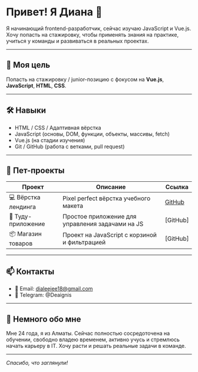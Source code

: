 # Привет! Я Диана 👋

Я начинающий frontend-разработчик, сейчас изучаю JavaScript и Vue.js. Хочу попасть на стажировку, чтобы применять знания на практике, учиться у команды и развиваться в реальных проектах.

---

## 🚀 Моя цель

Попасть на стажировку / junior-позицию с фокусом на **Vue.js**, **JavaScript**, **HTML**, **CSS**.

---

## 🛠 Навыки

- HTML / CSS / Адаптивная вёрстка
- JavaScript (основы, DOM, функции, объекты, массивы, fetch)
- Vue.js (на стадии изучения)
- Git / GitHub (работа с ветками, pull request)

---

## 🧩 Пет-проекты

|       Проект         |                     Описание                     |                 Ссылка          |
|--------------------- |--------------------------------------------------|---------------------------------|
| 💻 Вёрстка лендинга | Pixel perfect вёрстка учебного макета             | [GitHub](https://dianakurt.github.io/Project1/) |
| 📝 Туду-приложение  | Простое приложение для управления задачами на JS  | [GitHub]                                       |
| 📦 Магазин товаров  | Проект на JavaScript с корзиной и фильтрацией     | [GitHub] |

---

## 📫 Контакты

- 📧 Email: dialeejee18@gmail.com
- 🧠 Telegram: @Deaignis

---

## 📍 Немного обо мне

Мне 24 года, я из Алматы. Сейчас полностью сосредоточена на обучении, свободно владею временем, активно учусь и стремлюсь начать карьеру в IT. Хочу расти и решать реальные задачи в команде.

---

_Спасибо, что заглянули!_
